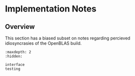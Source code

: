 # Implementation Notes

## Overview

This section has a biased subset on notes regarding percieved idiosyncrasies of
the OpenBLAS build.

```{toctree}
:maxdepth: 2
:hidden:

interface
testing
```
